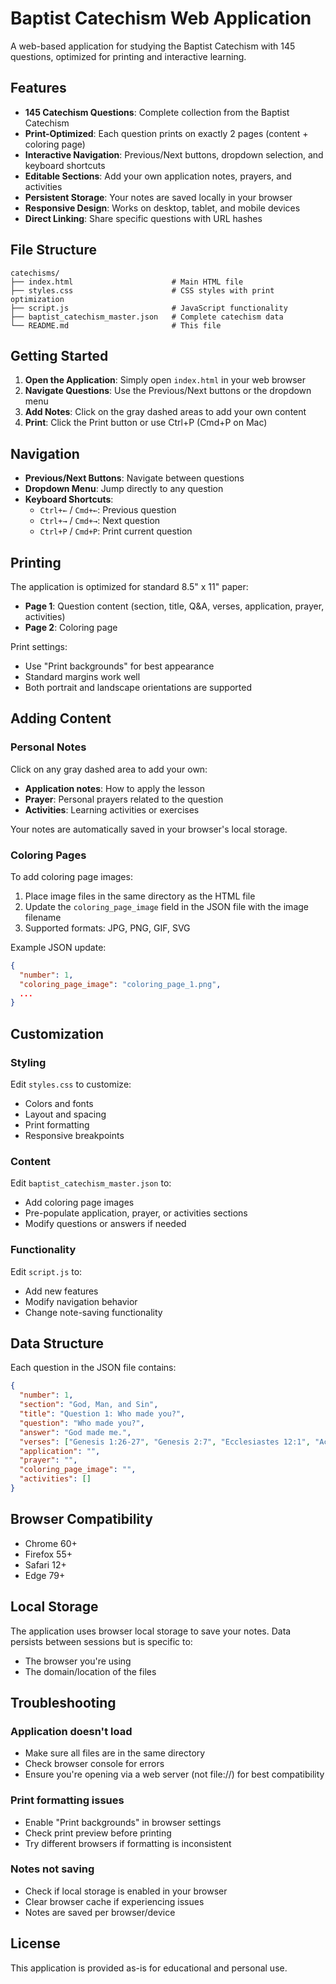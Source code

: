 # Baptist Catechism Web Application

A web-based application for studying the Baptist Catechism with 145 questions, optimized for printing and interactive learning.

## Features

- **145 Catechism Questions**: Complete collection from the Baptist Catechism
- **Print-Optimized**: Each question prints on exactly 2 pages (content + coloring page)
- **Interactive Navigation**: Previous/Next buttons, dropdown selection, and keyboard shortcuts
- **Editable Sections**: Add your own application notes, prayers, and activities
- **Persistent Storage**: Your notes are saved locally in your browser
- **Responsive Design**: Works on desktop, tablet, and mobile devices
- **Direct Linking**: Share specific questions with URL hashes

## File Structure

```
catechisms/
├── index.html                      # Main HTML file
├── styles.css                      # CSS styles with print optimization
├── script.js                       # JavaScript functionality
├── baptist_catechism_master.json   # Complete catechism data
└── README.md                       # This file
```

## Getting Started

1. **Open the Application**: Simply open `index.html` in your web browser
2. **Navigate Questions**: Use the Previous/Next buttons or the dropdown menu
3. **Add Notes**: Click on the gray dashed areas to add your own content
4. **Print**: Click the Print button or use Ctrl+P (Cmd+P on Mac)

## Navigation

- **Previous/Next Buttons**: Navigate between questions
- **Dropdown Menu**: Jump directly to any question
- **Keyboard Shortcuts**:
  - `Ctrl+←` / `Cmd+←`: Previous question
  - `Ctrl+→` / `Cmd+→`: Next question
  - `Ctrl+P` / `Cmd+P`: Print current question

## Printing

The application is optimized for standard 8.5" x 11" paper:
- **Page 1**: Question content (section, title, Q&A, verses, application, prayer, activities)
- **Page 2**: Coloring page

Print settings:
- Use "Print backgrounds" for best appearance
- Standard margins work well
- Both portrait and landscape orientations are supported

## Adding Content

### Personal Notes
Click on any gray dashed area to add your own:
- **Application notes**: How to apply the lesson
- **Prayer**: Personal prayers related to the question
- **Activities**: Learning activities or exercises

Your notes are automatically saved in your browser's local storage.

### Coloring Pages
To add coloring page images:
1. Place image files in the same directory as the HTML file
2. Update the `coloring_page_image` field in the JSON file with the image filename
3. Supported formats: JPG, PNG, GIF, SVG

Example JSON update:
```json
{
  "number": 1,
  "coloring_page_image": "coloring_page_1.png",
  ...
}
```

## Customization

### Styling
Edit `styles.css` to customize:
- Colors and fonts
- Layout and spacing
- Print formatting
- Responsive breakpoints

### Content
Edit `baptist_catechism_master.json` to:
- Add coloring page images
- Pre-populate application, prayer, or activities sections
- Modify questions or answers if needed

### Functionality
Edit `script.js` to:
- Add new features
- Modify navigation behavior
- Change note-saving functionality

## Data Structure

Each question in the JSON file contains:
```json
{
  "number": 1,
  "section": "God, Man, and Sin",
  "title": "Question 1: Who made you?",
  "question": "Who made you?",
  "answer": "God made me.",
  "verses": ["Genesis 1:26-27", "Genesis 2:7", "Ecclesiastes 12:1", "Acts 17:24-29"],
  "application": "",
  "prayer": "",
  "coloring_page_image": "",
  "activities": []
}
```

## Browser Compatibility

- Chrome 60+
- Firefox 55+
- Safari 12+
- Edge 79+

## Local Storage

The application uses browser local storage to save your notes. Data persists between sessions but is specific to:
- The browser you're using
- The domain/location of the files

## Troubleshooting

### Application doesn't load
- Make sure all files are in the same directory
- Check browser console for errors
- Ensure you're opening via a web server (not file://) for best compatibility

### Print formatting issues
- Enable "Print backgrounds" in browser settings
- Check print preview before printing
- Try different browsers if formatting is inconsistent

### Notes not saving
- Check if local storage is enabled in your browser
- Clear browser cache if experiencing issues
- Notes are saved per browser/device

## License

This application is provided as-is for educational and personal use.
